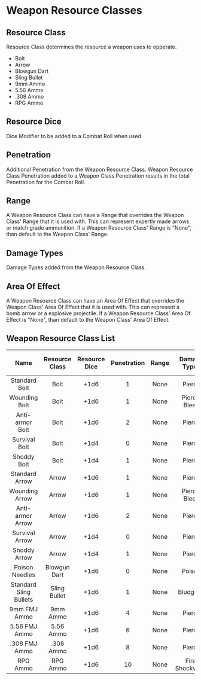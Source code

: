 # Weapon Resource Classes

## Resource Class

Resource Class determines the resource a weapon uses to opperate.

- Bolt
- Arrow
- Blowgun Dart
- Sling Bullet
- 9mm Ammo
- 5.56 Ammo
- .308 Ammo
- RPG Ammo

## Resource Dice

Dice Modifier to be added to a Combat Roll when used

## Penetration

Additional Penetration from the Weapon Resource Class. Weapon Resource Class Penetration added to a Weapon Class Penetration results in the total Penetration for the Combat Roll.

## Range

A Weapon Resource Class can have a Range that overrides the Weapon Class' Range that it is used with. This can represent expertly made arrows or match grade ammunition. If a Weapon Resource Class' Range is "None", than default to the Weapon Class' Range.

## Damage Types

Damage Types added from the Weapon Resource Class.

## Area Of Effect

A Weapon Resource Class can have an Area Of Effect that overrides the Weapon Class' Area Of Effect that it is used with. This can represent a bomb arrow or a explosive projectile. If a Weapon Resource Class' Area Of Effect is "None", than default to the Weapon Class' Area Of Effect.

## Weapon Resource Class List

|          Name          | Resource Class | Resource Dice | Penetration | Range | Damage<br />Types | Area Of<br />Effect |
| :--------------------: | :------------: | :-----------: | :---------: | :---: | :---------------: | :-----------------: |
|     Standard Bolt     |      Bolt      |     +1d6     |      1      | None |      Pierce      |        None        |
|     Wounding Bolt     |      Bolt      |     +1d6     |      1      | None |   Pierce, Bleed   |        None        |
|    Anti-armor Bolt    |      Bolt      |     +1d6     |      2      | None |      Pierce      |        None        |
|     Survival Bolt     |      Bolt      |     +1d4     |      0      | None |      Pierce      |        None        |
|      Shoddy Bolt      |      Bolt      |     +1d4     |      1      | None |      Pierce      |        None        |
|     Standard Arrow     |     Arrow     |     +1d6     |      1      | None |      Pierce      |        None        |
|     Wounding Arrow     |     Arrow     |     +1d6     |      1      | None |   Pierce, Bleed   |        None        |
|    Anti-armor Arrow    |     Arrow     |     +1d6     |      2      | None |      Pierce      |        None        |
|     Survival Arrow     |     Arrow     |     +1d4     |      0      | None |      Pierce      |        None        |
|      Shoddy Arrow      |     Arrow     |     +1d4     |      1      | None |      Pierce      |        None        |
|     Poison Needles     |  Blowgun Dart  |     +1d6     |      0      | None |      Poison      |        None        |
| Standard Sling Bullets |  Sling Bullet  |     +1d6     |      1      | None |     Bludgeon     |        None        |
|      9mm FMJ Ammo      |    9mm Ammo    |     +1d6     |      4      | None |      Pierce      |        None        |
|     5.56 FMJ Ammo     |   5.56 Ammo   |     +1d6     |      6      | None |      Pierce      |        None        |
|     .308 FMJ Ammo     |   .308 Ammo   |     +1d6     |      8      | None |      Pierce      |        None        |
|        RPG Ammo        |    RPG Ammo    |     +1d6     |     10     | None |  Fire, Shockwave  |    30 ft Sphere    |

